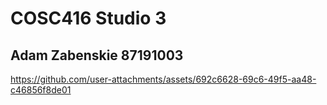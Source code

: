 # COSC416 Studio 3
## Adam Zabenskie 87191003



https://github.com/user-attachments/assets/692c6628-69c6-49f5-aa48-c46856f8de01

